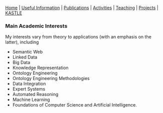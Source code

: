 [Home](index.md) | [Useful Information](links.md) | [Publications](publications.md) | [Activities](activities.md) | [Teaching](teaching.md) | [Projects](funding.md) | [KASTLE](https://cogan-shimizu.github.io/kastle)

### Main Academic Interests
My interests vary from theory to applications (with an emphasis on the latter), including

* Semantic Web
* Linked Data
* Big Data
* Knowledge Representation
* Ontology Engineering
* Ontology Engineering Methodologies
* Data Integration
* Expert Systems
* Automated Reasoning
* Machine Learning
* Foundations of Computer Science and Artificial Intelligence.